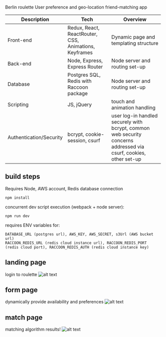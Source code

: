 Berlin roulette
User preference and geo-location friend-matching app

| Description             | Tech                                                  | Overview                                                                                                          |
| ----------------------- | ----------------------------------------------------- | ----------------------------------------------------------------------------------------------------------------- |
| Front-end               | Redux, React, ReactRouter, CSS, Animations, Keyframes | Dynamic page and templating structure                                                                             |
| Back-end                | Node, Express, Express Router                         | Node server and routing set-up                                                                                    |
| Database                | Postgres SQL, Redis with Raccoon package              | Node server and routing set-up                                                                                    |
| Scripting               | JS, jQuery                                            | touch and animation handling                                                                                      |
| Authentication/Security | bcrypt, cookie-session, csurf                         | user log-in handled securely with bcrypt, common web security concerns addressed via csurf, cookies, other set-up |

## build steps

Requires Node, AWS account, Redis database connection

```
npm install
```

concurrent dev script execution (webpack + node server):

```
npm run dev
```

requires ENV variables for:

```
DATABASE_URL (postgres url), AWS_KEY, AWS_SECRET, s3Url (AWS bucket url)
RACCOON_REDIS_URL (redis cloud instance url), RACCOON_REDIS_PORT (redis cloud port), RACCOON_REDIS_AUTH (redis cloud instance key)
```

## landing page

login to roulette
![alt text](https://raw.githubusercontent.com/tn819/berlin-roulette/master/public/login.gif)

## form page

dynamically provide availability and preferences
![alt text](https://raw.githubusercontent.com/tn819/berlin-roulette/master/public/form.gif)

## match page

matching algorithm results!
![alt text](https://raw.githubusercontent.com/tn819/berlin-roulette/master/public/matches.gif)
